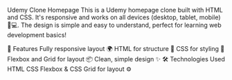 Udemy Clone Homepage
This is a Udemy homepage clone built with HTML and CSS. It's responsive and works on all devices (desktop, tablet, mobile) 📱💻. The design is simple and easy to understand, perfect for learning web development basics!

🌟 Features
Fully responsive layout 🌍
HTML for structure 📄
CSS for styling 🎨
Flexbox and Grid for layout 📦
Clean, simple design ✨
🛠️ Technologies Used
HTML
CSS
Flexbox & CSS Grid for layout ⚙️
